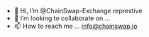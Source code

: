 - 👋 Hi, I’m @ChainSwap-Exchange represtive 
- 💞️ I’m looking to collaborate on ...
- 📫 How to reach me ... info@chainswap.io


<!---
ChainSwap-Exchange/ChainSwap-Exchange is a ✨ special ✨ repository because its `README.md` (this file) appears on your GitHub profile.
You can click the Preview link to take a look at your changes.
--->
